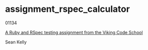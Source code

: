 # assignment_rspec_calculator

01134

[A Ruby and RSpec testing assignment from the Viking Code School](http://www.vikingcodeschool.com)

Sean Kelly
